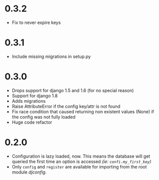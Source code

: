 0.3.2
==================

* Fix to never expire keys

0.3.1
==================

* Include missing migrations in setup.py

0.3.0
==================

* Drops support for django 1.5 and 1.6 (for no special reason)
* Support for django 1.8
* Adds migrations
* Raise AttributeError if the config key/attr is not found
* Fix race condition that caused returning non existent values (None) if the config was not fully loaded
* Huge code refactor

0.2.0
==================

* Configuration is lazy loaded, now. This means the database will get queried the first time an option is accessed *(ie: `confi.my_first_key`)*
* Only `config` and `register` are available for importing from the root module *djconfig*.